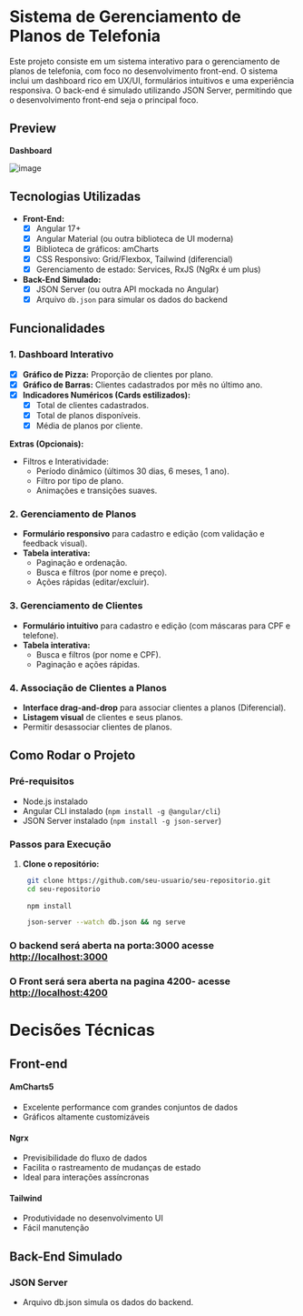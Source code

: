# Sistema de Gerenciamento de Planos de Telefonia

Este projeto consiste em um sistema interativo para o gerenciamento de planos de telefonia, com foco no desenvolvimento front-end. O sistema inclui um dashboard rico em UX/UI, formulários intuitivos e uma experiência responsiva. O back-end é simulado utilizando JSON Server, permitindo que o desenvolvimento front-end seja o principal foco.

## Preview 

 **Dashboard**
 
![image](https://github.com/user-attachments/assets/4b2cdbfb-c49d-4c85-9994-9353799eb044)


## Tecnologias Utilizadas

- **Front-End:**
  - [X] Angular 17+
  - [X] Angular Material (ou outra biblioteca de UI moderna)
  - [X] Biblioteca de gráficos: amCharts
  - [X] CSS Responsivo: Grid/Flexbox, Tailwind (diferencial)
  - [X] Gerenciamento de estado: Services, RxJS (NgRx é um plus)

- **Back-End Simulado:**
  - [X] JSON Server (ou outra API mockada no Angular)
  - [X] Arquivo `db.json` para simular os dados do backend

## Funcionalidades

### 1. Dashboard Interativo

- [X] **Gráfico de Pizza:** Proporção de clientes por plano.
- [X] **Gráfico de Barras:** Clientes cadastrados por mês no último ano.
- [X] **Indicadores Numéricos (Cards estilizados):**
  - [X] Total de clientes cadastrados.
  - [X] Total de planos disponíveis.
  - [X] Média de planos por cliente.

**Extras (Opcionais):**

- Filtros e Interatividade:
  - Período dinâmico (últimos 30 dias, 6 meses, 1 ano).
  - Filtro por tipo de plano.
  - Animações e transições suaves.

### 2. Gerenciamento de Planos

- **Formulário responsivo** para cadastro e edição (com validação e feedback visual).
- **Tabela interativa:**
  - Paginação e ordenação.
  - Busca e filtros (por nome e preço).
  - Ações rápidas (editar/excluir).

### 3. Gerenciamento de Clientes

- **Formulário intuitivo** para cadastro e edição (com máscaras para CPF e telefone).
- **Tabela interativa:**
  - Busca e filtros (por nome e CPF).
  - Paginação e ações rápidas.

### 4. Associação de Clientes a Planos

- **Interface drag-and-drop** para associar clientes a planos (Diferencial).
- **Listagem visual** de clientes e seus planos.
- Permitir desassociar clientes de planos.

## Como Rodar o Projeto

### Pré-requisitos

- Node.js instalado
- Angular CLI instalado (`npm install -g @angular/cli`)
- JSON Server instalado (`npm install -g json-server`)

### Passos para Execução

1. **Clone o repositório:**

   ```bash
    git clone https://github.com/seu-usuario/seu-repositorio.git
    cd seu-repositorio
    
    npm install

    json-server --watch db.json && ng serve
    ```

### O backend será aberta na porta:3000 acesse <http://localhost:3000>

### O Front será sera aberta na pagina 4200- acesse <http://localhost:4200>

# Decisões Técnicas 

## Front-end 

#### AmCharts5
- Excelente performance com grandes conjuntos de dados
- Gráficos altamente customizáveis

#### Ngrx

  - Previsibilidade do fluxo de dados
  - Facilita o rastreamento de mudanças de estado
  - Ideal para interações assíncronas

#### Tailwind 
 - Produtividade no desenvolvimento UI
 - Fácil manutenção

## Back-End Simulado
### JSON Server
 - Arquivo db.json simula os dados do backend.
